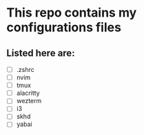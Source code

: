 # This repo contains my configurations files 

## Listed here are:
- [ ] .zshrc
- [ ] nvim
- [ ] tmux
- [ ] alacritty
- [ ] wezterm
- [ ] i3
- [ ] skhd
- [ ] yabai
